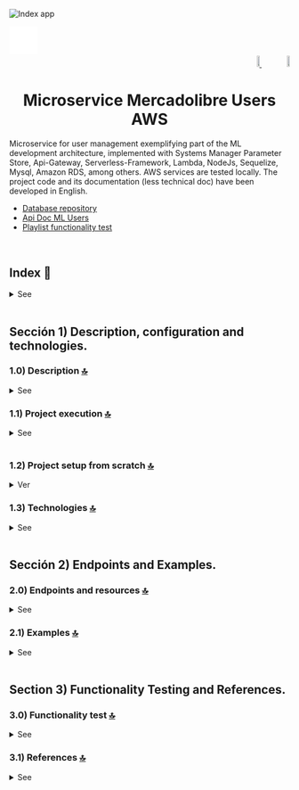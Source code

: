 
![Index app](https://github.com/andresWeitzel/Microservice_Mercadolibre_Users_AWS/blob/master/doc/assets/MicroService_Users_ML.drawio.png)

<div>
<div align="left">
    <a href="https://github.com/andresWeitzel/Microservice_Mercadolibre_Users_AWS/blob/master/README.md" target="_blank">
      <img src="https://github.com/andresWeitzel/Graphics/blob/master/GithubReadme/redes/youtubeLogo.gif" width="10%" height="10%" />
   </a> 
</div>
<div align="right">
    <a href="https://github.com/andresWeitzel/Microservice_Mercadolibre_Users_AWS/blob/master/translation/README.es.md" target="_blank">
      <img src="https://github.com/andresWeitzel/Microservice_Mercadolibre_Users_AWS/blob/master/doc/assets/translation/arg-flag.jpg" width="10%" height="10%" />
  </a> 
   <a href="https://github.com/andresWeitzel/Microservice_Mercadolibre_Users_AWS/blob/master/README.md" target="_blank">
      <img src="https://github.com/andresWeitzel/Microservice_Mercadolibre_Users_AWS/blob/master/doc/assets/translation/eeuu-flag.jpg" width="10%" height="10%" />
  </a> 
</div>
</div>

<div align="center">
  
# Microservice Mercadolibre Users AWS

</div>  

Microservice for user management exemplifying part of the ML development architecture, implemented with Systems Manager Parameter Store, Api-Gateway, Serverless-Framework, Lambda, NodeJs, Sequelize, Mysql, Amazon RDS, among others. AWS services are tested locally. The project code and its documentation (less technical doc) have been developed in English.

*   [Database repository](https://github.com/andresWeitzel/Microdb_MercadoLibre_Mysql)
*   [Api Doc ML Users](https://developers.mercadolibre.com.ar/es_ar/usuarios-y-aplicaciones)
*   [Playlist functionality test](https://www.youtube.com/watch?v=oLSrmqMq0Zs\&list=PLCl11UFjHurB9JzGtm5e8-yp52IcZDs5y)

<br>

## Index 📜

<details>
 <summary> See </summary>

 <br>

### Sección 1) Description, configuration and technologies.

*   [1.0) Project description.](#10-description-)
*   [1.1) Project execution.](#11-project-execution-)
*   [1.2) Project setup from scratch](#12-project-setup-from-scratch-)
*   [1.3) Technologies.](#13-technologies-)

### Sección 2) Endpoints and Examples

*   [2.0) Endpoints and resources.](#20-endpoints-and-resources-)
*   [2.1) Examples.](#21-examples-)

### Sección 3) Functionality test and references

*   [3.0) Functionality test.](#30-functionality-test-and-references-)
*   [3.1) References.](#31-references-)

<br>

</details>

<br>

## Sección 1) Description, configuration and technologies.

### 1.0) Description [🔝](#index-)

<details>
  <summary>See</summary>

 <br>

### 1.0.0) General description

* The Microservice is designed under the MVC architecture. This architecture consists of and is divided into the model layer (definition of the user table), the service layer (the connection and transactions to the db with sequelize) and the controller layer (the implemented lambdas).
* Each lambda performs the token authentication check, those that wait for a body type event check these fields and all the logic to be performed is abstracted from it to decouple functionalities together with low coupling.
* Endpoints that allow the return of more than one object according to the applied search logic are handled with pagination if required. Default pagination is applied.

### 1.0.1) Description Architecture and Operation

* The image of the AWS architecture used describes the operating flow of the microservice in a general way. Any request to the microservice starts from a client (Postman, server, etc.).
* `Step 0`: This request is received by the api-gateway and will only be validated if the correct x-api-key is found within the headers of said request.
* `Steps 1A, 1B, etc`: All these steps correspond to an endpoint with its specific resource. For ex. for getAllUsers (1A) it is http://localhost:4000/dev/users/list ....check those endpoints in [endpoints section](#section-2-endpoints-and-examples). Each lambda performs x-api-key and token checking.
* `Steps 2`: The lambdas perform the validations of the corresponding ssm with the System Manager Paramater Store... they validate token, connection values with the db, etc.
* `Steps 3`: The lambdas perform the necessary transactions and operations with the db (Mysql).
* `Clarifications`: This operation is emulated within the same network and in a local environment with the corresponding serverless plugins.

<br>

</details>

### 1.1) Project execution [🔝](#index-)

<details>
  <summary>See</summary>
<br>

* Once a work environment has been created through some IDE, we clone the project

```git
git clone https://github.com/andresWeitzel/Microservice_Mercadolibre_Users_AWS
```

* We position ourselves on the project

```git
cd 'projectName'
```

* We install the latest LTS version of [Nodejs(v18)](https://nodejs.org/en/download)
* We install the Serverless Framework globally if we have not already done so

```git
npm install -g serverless
```

* We verify the version of Serverless installed

```git
sls -v
```

* We install all the necessary packages

```git
npm i
```

* The ssm variables used in the project are maintained to simplify the project configuration process. It is recommended to add the corresponding file (serverless\_ssm.yml) to the .gitignore.
* The start script configured in the project's package.json is responsible for launching
     * The serverless-offline plugin
     * The remark-lint plugin for .md files (only --output is applied for check and autoformat without terminating the process and being able to execute the serverless script)

```json
   "scripts": {
     "check": "remark . --quiet --frail",
     "format": "remark . --quiet --frail --output",
     "format-md": "remark . --output",
     "serverless-offline": "sls offline start",
     "start": "npm run format-md && npm run serverless-offline"
   },
```

* We run the app from terminal.

```git
npm start
```

* If a message appears indicating that port 4000 is already in use, we can terminate all dependent processes and run the app again

```git
npx kill-port 4000
npm start
```

<br>

</details>
 <br>

### 1.2) Project setup from scratch [🔝](#index-)

<details>
  <summary>Ver</summary>

 <br>

* We create a work environment through some ide, after creating a folder we position ourselves on it

```git
cd 'projectName'
```

* We install the latest LTS version of [Nodejs(v18)](https://nodejs.org/en/download)
* We install the Serverless Framework globally if we have not already done so

```git
npm install -g serverless
```

* We verify the version of Serverless installed

```git
sls -v
```

* We initialize a serverles template

```git
serverless create --template aws-nodejs
```

* We initialize an npm project

```git
npm init -y
```

* We install serverless offline

```git
npm i serverless-offline --save-dev
```

* We install serverless ssm

```git
npm i serverless-offline-ssm --save-dev
```

```yml
plugins:
   - serverless-offline-ssm
   - serverless-offline

```

* We will configure a standard markdown file format for the project via [remark-lint](https://github.com/remarkjs/remark-lint#example-check-markdown-on-the-api)

```git
npm install remark-cli remark-preset-lint-consistent remark-preset-lint-recommended remark-lint-list-item-indent --save-dev

npm install remark-lint-emphasis-marker remark-lint-strong-marker --save-dev

npm install remark-lint-table-cell-padding --save-dev
```

* Then we add the configuration for the scripts from the package.json

```json
   "scripts": {
     "check": "remark . --quiet --frail",
     "format": "remark . --quiet --frail --output",
   },
```

* In my case, I want an autoformat to be applied for each execution, we execute the scripts together (only the --output is applied for check and autoformat without terminating the process and being able to execute the serverless script)

```json
   "scripts": {
     "check": "remark . --quiet --frail",
     "format": "remark . --quiet --frail --output",
     "format-md": "remark . --output",
     "serverless-offline": "sls offline start",
     "start": "npm run format-md && npm run serverless-offline"
   },
```

* Then we add the remark configs, at the end, in the package.json

```json
  "remarkConfig": {
     "settings": {
       "emphasis": "*",
       "strong": "*"
     },
     "plugins": [
        "remark-preset-lint-consistent",
       "remark-preset-lint-recommended",
       "remark-lint",
       "remark-lint-table-cell-padding",
       [
         "remark-lint-list-item-indent",
         "tab size"
       ],
       [
         "remark-lint-emphasis-marker",
         "*"
       ],
       [
         "remark-lint-strong-marker",
         "*"
       ]
     ]
   }
```

* For more information about it, visit the [official page](https://github.com/remarkjs/remark-lint#example-check-markdown-on-the-api)

* The ssm variables used in the project are maintained to simplify the project configuration process. It is recommended to add the corresponding file (serverless\_ssm.yml) to the .gitignore.

* The following script (start), configured in the project's package.json, is responsible for executing
     * The serverless-offline plugin
     * The remark-lint plugin for .md files

```json
   "scripts": {
     "check": "remark . --quiet --frail",
     "format": "remark . --quiet --frail --output",
     "format-md": "remark . --output",
     "serverless-offline": "sls offline start",
     "start": "npm run format-md && npm run serverless-offline"
   },
```

* We run the app from terminal.

```git
npm start
```

* If a message appears indicating that port 4000 is already in use, we can terminate all dependent processes and run the app again

```git
npx kill-port 4000
npm start
```

<br>

</details>

### 1.3) Technologies [🔝](#index-)

<details>
  <summary>See</summary>

 <br>

| **Technologies** | **Version** | **Purpose** |\
| ------------- | ------------- | ------------- |
| [SDK](https://www.serverless.com/framework/docs/guides/sdk/) | 4.3.2  | Automatic Module Injection for Lambdas |
| [Serverless Framework Core v3](https://www.serverless.com//blog/serverless-framework-v3-is-live) | 3.23.0 | Core Services AWS |
| [Systems Manager Parameter Store (SSM)](https://docs.aws.amazon.com/systems-manager/latest/userguide/systems-manager-parameter-store.html) | 3.0 | Management of Environment Variables |
| [Amazon Api Gateway](https://docs.aws.amazon.com/apigateway/latest/developerguide/welcome.html) | 2.0 | API Manager, Authentication, Control and Processing |
| [NodeJS](https://nodejs.org/en/) | 14.18.1  | js library |
| [Sequelize](https://sequelize.org/) | ^6.11.0 | ORM |
| [Mysql](https://www.mysql.com/) | 10.1 | SGDB |
| [XAMPP](https://www.apachefriends.org/es/index.html) | 3.2.2 | Server package |
| [VSC](https://code.visualstudio.com/docs) | 1.72.2  | IDE |
| [Postman](https://www.postman.com/downloads/) | 10.11  | http client |
| [CMD](https://learn.microsoft.com/en-us/windows-server/administration/windows-commands/cmd) | 10 | Símbolo del Sistema para linea de comandos |
| [Git](https://git-scm.com/downloads) | 2.29.1  | Version control |

</br>

| **Plugin** |
| -------------  |
| [Serverless Plugin](https://www.serverless.com/plugins/) |
| [serverless-offline](https://www.npmjs.com/package/serverless-offline) |
| [serverless-offline-ssm](https://www.npmjs.com/package/serverless-offline-ssm) |

</br>

| **Extensión** |\
| -------------  |
| Prettier - Code formatter |
| YAML - Autoformatter .yml |
| Error Lens - for errors and indent |

<br>

</details>

<br>

## Sección 2) Endpoints and Examples.

### 2.0) Endpoints and resources [🔝](#index-)

<details>
  <summary>See</summary>

### GET type operations:

*   http://localhost:4000/dev/v1/test
*   http://localhost:4000/dev/v1/db-connection
*   http://localhost:4000/dev/v1/users/list
*   http://localhost:4000/dev/v1/users/id/{user-id}
*   http://localhost:4000/dev/v1/users/country-id/{country-id}
*   http://localhost:4000/dev/v1/users/email/{email}
*   http://localhost:4000/dev/v1/users/first-name/{first-name}
*   http://localhost:4000/dev/v1/users/identification-number/{ident-number}
*   http://localhost:4000/dev/v1/users/identification-type/{ident-type}
*   http://localhost:4000/dev/v1/users/last-name/{last-name}
*   http://localhost:4000/dev/v1/users/nickname/{nickname}
*   http://localhost:4000/dev/v1/users/creation-date/{creation-date}
*   http://localhost:4000/dev/v1/users/update-date/{update-date}
*   `All endpoints are optional paginated except /test, /db-connection and /id/{user-id}}`

### POST type operations:

*   http://localhost:4000/dev/v1/users/add-user/

### PUT type operations:

*   http://localhost:4000/dev/v1/users/update-user/{user-id}

### DELETE type operations:

*   http://localhost:4000/dev/v1/users/delete-user/{user-id}

### Clarifications

* {required-value}
* Default pagination: ?page=0\&limit=5
* Optional pagination: ?page={nro}\&limit={nro}

<br>

</details>

### 2.1) Examples [🔝](#index-)

<details>
  <summary>See</summary>
<br>

### 2.1.0) Variables in Postman

| **Variable** | **Initial value** | **Current value** |\
| ------------- | ------------- | ------------- |
| base_url | http://localhost:4000/dev/ | http://localhost:4000/dev/ |
| x-api-key | f98d8cd98h73s204e3456998ecl9427j  | f98d8cd98h73s204e3456998ecl9427j |
| bearer_token | Bearer eyJhbGciOiJIUzI1NiIsInR5cCI6IkpXVCJ9.eyJzdWIiOiIxMjM0NTY3ODkwIiwibmFtZSI6IkpvaG4gRG9lIiwiaWF0IjoxNTE2MjM5MDIyfQ.SflKxwRJSMeKKF2QT4fwpMeJf36POk6yJV_adQssw5c  | Bearer eyJhbGciOiJIUzI1NiIsInR5cCI6IkpXVCJ9.eyJzdWIiOiIxMjM0NTY3ODkwIiwibmFtZSI6IkpvaG4gRG9lIiwiaWF0IjoxNTE2MjM5MDIyfQ.SflKxwRJSMeKKF2QT4fwpMeJf36POk6yJV_adQssw5c |

<br>

### 2.1.1) GET type operations

### Database connection

#### Request (GET) | Code Snippet

```postman
curl --location 'http://localhost:4000/dev/v1/db-connection' \
--header 'Authorization: Bearer eyJhbGciOiJIUzI1NiIsInR5cCI6IkpXVCJ9.eyJzdWIiOiIxMjM0NTY3ODkwIiwibmFtZSI6IkpvaG4gRG9lIiwiaWF0IjoxNTE2MjM5MDIyfQ.SflKxwRJSMeKKF2QT4fwpMeJf36POk6yJV_adQssw5c' \
--header 'Content-Type: application/json' \
--header 'x-api-key: f98d8cd98h73s204e3456998ecl9427j' \
--data ''
```

#### Response (200 OK)

```postman
{
    "message": "Connection has been established successfully."
}
```

#### Response (400 Bad Request)

```postman
{
    "message": "Bad request, check missing or malformed headers"
}
```

#### Response (400 Bad Request)

```postman
{
    "message": "Bad request, could not get the paginated list of users."
}
```

#### Response (401 Unauthorized)

```postman
{
    "message": "Not authenticated, check x_api_key and Authorization"
}
```

#### Response (500 Internal Server Error)

```postman
{
    "message": "Error in connection lambda. Caused by Error: throw a new error to check for the exception caught by lambda"
}
```

#### Other responses

<br>

### Get Paged Users

#### Request (GET) | Code Snippet

```postman
curl --location 'http://localhost:4000/dev/v1/users/list?page=0&limit=2' \
--header 'Authorization: Bearer eyJhbGciOiJIUzI1NiIsInR5cCI6IkpXVCJ9.eyJzdWIiOiIxMjM0NTY3ODkwIiwibmFtZSI6IkpvaG4gRG9lIiwiaWF0IjoxNTE2MjM5MDIyfQ.SflKxwRJSMeKKF2QT4fwpMeJf36POk6yJV_adQssw5c' \
--header 'Content-Type: application/json' \
--header 'x-api-key: f98d8cd98h73s204e3456998ecl9427j' \
--data ''
```

#### Response (200 OK)

```postman
{
    "message": [
        {
            "id": 3,
            "nickname": "HECTOR SS G",
            "first_name": "Hector",
            "last_name": "Gomez",
            "email": "hectorGomez78@gmail.com",
            "identification_type": "DNI",
            "identification_number": "2172265827",
            "country_id": "AR",
            "creation_date": "2023-03-20 21:02:33",
            "update_date": "2023-03-20 21:02:33"
        },
        {
            "id": 4,
            "nickname": "GABRIELA JIMENEZ",
            "first_name": "Gabriela",
            "last_name": "Jimenez",
            "email": "gabriela.consultas@hotmail.com",
            "identification_type": "DNI",
            "identification_number": "410871223",
            "country_id": "AR",
            "creation_date": "2023-03-20 21:02:33",
            "update_date": "2023-03-20 21:02:33"
        }
    ]
}
```

#### Response (400 Bad Request)

```postman
{
    "message": "Bad request, check missing or malformed headers"
}
```

#### Response (400 Bad Request)

```postman
{
    "message": "Bad request, could not get the paginated list of users."
}
```

#### Response (401 Unauthorized)

```postman
{
    "message": "Not authenticated, check x_api_key and Authorization"
}
```

#### Response (500 Internal Server Error)

```postman
{
    "message": "ECONNREFUSED. An error has occurred with the connection or query to the database. Verify that it is active or available"
}
```

#### Response (500 Internal Server Error)

```postman
{
    "message": "ERROR. An error has occurred in the process operations and queries with the database Caused by SequelizeConnectionRefusedError: connect ECONNREFUSED 127.0.0.1:3306."
}
```

#### Response (500 Internal Server Error)

```postman
{
    "message": "Error in getAll lambda. Caused by Error: throw a new error to check for the exception caught by lambda"
}
```

#### Other responses

<br>

### Get a User based on their id

#### Request (GET) | Code Snippet

```postman
curl --location 'http://localhost:4000/dev/v1/users/id/4' \
--header 'Authorization: Bearer eyJhbGciOiJIUzI1NiIsInR5cCI6IkpXVCJ9.eyJzdWIiOiIxMjM0NTY3ODkwIiwibmFtZSI6IkpvaG4gRG9lIiwiaWF0IjoxNTE2MjM5MDIyfQ.SflKxwRJSMeKKF2QT4fwpMeJf36POk6yJV_adQssw5c' \
--header 'Content-Type: application/json' \
--header 'x-api-key: f98d8cd98h73s204e3456998ecl9427j'
```

#### Response (200 OK)

```postman
{
    "message": {
        "id": 4,
        "nickname": "GABRIELA JIMENEZ",
        "first_name": "Gabriela",
        "last_name": "Jimenez",
        "email": "gabriela.consultas@hotmail.com",
        "identification_type": "DNI",
        "identification_number": "410871223",
        "country_id": "AR",
        "creation_date": "2023-03-20 21:02:33",
        "update_date": "2023-03-20 21:02:33"
    }
}
```

#### Response (400 Bad Request)

```postman
{
    "message": "Bad request, check missing or malformed headers"
}
```

#### Response (400 Bad Request)

```postman
{
    "message": "Bad request, could not fetch user based on id."
}
```

#### Response (400 Bad Request)

```postman
{
    "message": "Bad request, the id passed as a parameter is not valid."
}
```

#### Response (401 Unauthorized)

```postman
{
    "message": "Not authenticated, check x_api_key and Authorization"
}
```

#### Response (500 Internal Server Error)

```postman
{
    "message": "ECONNREFUSED. An error has occurred with the connection or query to the database. Verify that it is active or available"
}
```

#### Response (500 Internal Server Error)

```postman
{
    "message": "ERROR. An error has occurred in the process operations and queries with the database Caused by SequelizeConnectionRefusedError: connect ECONNREFUSED 127.0.0.1:3306."
}
```

#### Response (500 Internal Server Error)

```postman
{
    "message": "Error in getById lambda. Caused by Error: throw a new error to check for the exception caught by lambda"
}
```

#### Other responses

<br>

### Get paginated list of Users according to their country-id

#### Request (GET) | Code Snippet

```postman
curl --location 'http://localhost:4000/dev/v1/users/country-id/AR?page=0&limit=3' \
--header 'Authorization: Bearer eyJhbGciOiJIUzI1NiIsInR5cCI6IkpXVCJ9.eyJzdWIiOiIxMjM0NTY3ODkwIiwibmFtZSI6IkpvaG4gRG9lIiwiaWF0IjoxNTE2MjM5MDIyfQ.SflKxwRJSMeKKF2QT4fwpMeJf36POk6yJV_adQssw5c' \
--header 'Content-Type: application/json' \
--header 'x-api-key: f98d8cd98h73s204e3456998ecl9427j' \
--data ''
```

#### Response

```postman
{
    "message": [
        {
            "id": 3,
            "nickname": "HECTOR SS G",
            "first_name": "Hector",
            "last_name": "Gomez",
            "email": "hectorGomez78@gmail.com",
            "identification_type": "DNI",
            "identification_number": "2172265827",
            "country_id": "AR",
            "creation_date": "2023-03-20 21:02:33",
            "update_date": "2023-03-20 21:02:33"
        },
        {
            "id": 4,
            "nickname": "GABRIELA JIMENEZ",
            "first_name": "Gabriela",
            "last_name": "Jimenez",
            "email": "gabriela.consultas@hotmail.com",
            "identification_type": "DNI",
            "identification_number": "410871223",
            "country_id": "AR",
            "creation_date": "2023-03-20 21:02:33",
            "update_date": "2023-03-20 21:02:33"
        },
        {
            "id": 5,
            "nickname": "GUSTA G K",
            "first_name": "Gustavo",
            "last_name": "Gomez",
            "email": "gustavo_andaluz@gmail.com",
            "identification_type": "PASAPORTE",
            "identification_number": "748000221",
            "country_id": "AR",
            "creation_date": "2023-03-20 21:02:33",
            "update_date": "2023-03-20 21:02:33"
        }
    ]
}
```

#### Response (400 Bad Request)

```postman
{
    "message": "Bad request, check missing or malformed headers"
}
```

#### Response (400 Bad Request)

```postman
{
    "message": "Bad request, could not get paginated list of users according to country id. Try again."
}
```

#### Response (400 Bad Request)

```postman
{
    "message": "Bad request, the country id passed as a parameter is not valid."
}
```

#### Response (401 Unauthorized)

```postman
{
    "message": "Not authenticated, check x_api_key and Authorization"
}
```

#### Response (500 Internal Server Error)

```postman
{
    "message": "ECONNREFUSED. An error has occurred with the connection or query to the database. Verify that it is active or available"
}
```

#### Response (500 Internal Server Error)

```postman
{
    "message": "ERROR. An error has occurred in the process operations and queries with the database Caused by SequelizeConnectionRefusedError: connect ECONNREFUSED 127.0.0.1:3306."
}
```

#### Response (500 Internal Server Error)

```postman
{
    "message": "Error in getLikeCountryId lambda. Caused by Error: throw a new error to check for the exception caught by lambda"
}
```

#### Other responses

<br>

*   OTHER GET OPERATIONS (SEE POSTMAN COLLECTION)

### 2.1.2) POST type operations

### Add a User

#### Request (POST) | code snippet

```postman
curl --location 'http://localhost:4000/dev/v1/users/add-user/' \
--header 'Authorization: Bearer eyJhbGciOiJIUzI1NiIsInR5cCI6IkpXVCJ9.eyJzdWIiOiIxMjM0NTY3ODkwIiwibmFtZSI6IkpvaG4gRG9lIiwiaWF0IjoxNTE2MjM5MDIyfQ.SflKxwRJSMeKKF2QT4fwpMeJf36POk6yJV_adQssw5c' \
--header 'Content-Type: application/json' \
--header 'x-api-key: f98d8cd98h73s204e3456998ecl9427j' \
--data-raw '   {
            "nickname": "VALE18BNX",
            "first_name": "Valeria",
            "last_name": "Castro",
            "email": "vale_18_nnbs@gmail.com",
            "identification_type": "DNI",
            "identification_number": "3987261233",
            "country_id": "AR12"
        }'
```

#### Response (200 OK)

```postman
{
    "message": {
        "id": null,
        "nickname": "VALE18BNX",
        "first_name": "Valeria",
        "last_name": "Castro",
        "email": "vale_18_nnbs@gmail.com",
        "identification_type": "DNI",
        "identification_number": "3987261233",
        "country_id": "AR12",
        "creation_date": "2023-06-28T16:46:31.000Z",
        "update_date": "2023-06-28T16:46:31.000Z"
    }
}
```

#### Response (400 Bad Request)

```postman
{
    "message": "Bad request, check missing or malformed headers"
}
```

#### Response (400 Bad Request)

```postman
{
    "message": "Bad request, check request attributes. Missing or incorrect. CHECK: nickname, first_name and last_name (required|string|minLength:4|maxLength:50), email (required|string|minLength:10|maxLength:100), identification_type and identification_number (required|string|minLength:6|maxLength:20), country_id (required|string|minLength:2|maxLength:5)"
}
```

#### Response (400 Bad Request)

```postman
{
    "message": "Bad request, could not add user.CHECK: The first_name next together the last_name should be uniques. The identification_type next together the identification_number should be uniques."
}
```

#### Response (401 Unauthorized)

```postman
{
    "message": "Not authenticated, check x_api_key and Authorization"
}
```

#### Response (500 Internal Server Error)

```postman
{
    "message": "ECONNREFUSED. An error has occurred with the connection or query to the database. CHECK: The first_name next together the last_name should be uniques. The identification_type next together the identification_number should be uniques."
}
```

#### Response (500 Internal Server Error)

```postman
{
    "message": "ERROR. An error has occurred in the process operations and queries with the database Caused by SequelizeConnectionRefusedError: connect ECONNREFUSED 127.0.0.1:3306."
}
```

#### Response (500 Internal Server Error)

```postman
{
    "message": "Error in addUser lambda. Caused by Error: throw a new error to check for the exception caught by lambda"
}
```

#### Other responses

<br>

### 2.1.3) PUT type operations

### Edit a User

#### Request (PUT) | Code

```postman
curl --location --request PUT 'http://localhost:4000/dev/v1/users/update-user/26' \
--header 'Authorization: Bearer eyJhbGciOiJIUzI1NiIsInR5cCI6IkpXVCJ9.eyJzdWIiOiIxMjM0NTY3ODkwIiwibmFtZSI6IkpvaG4gRG9lIiwiaWF0IjoxNTE2MjM5MDIyfQ.SflKxwRJSMeKKF2QT4fwpMeJf36POk6yJV_adQssw5c' \
--header 'Content-Type: application/json' \
--header 'x-api-key: f98d8cd98h73s204e3456998ecl9427j' \
--data-raw '     {
            "nickname": "VALE18BNX EDITED",
            "first_name": "Valeria EDITED",
            "last_name": "Castro",
            "email": "vale_18_nnbs@gmail.com",
            "identification_type": "DNI",
            "identification_number": "3987261233",
            "country_id": "AR12",
            "creation_date": "2023-06-28 16:46:31",
            "update_date": "2023-06-28 16:46:31"
        }'
```

#### Response (200 OK)

```postman
{
    "message": {
        "id": 26,
        "nickname": "VALE18BNX EDITED",
        "first_name": "Valeria EDITED",
        "last_name": "Castro",
        "email": "vale_18_nnbs@gmail.com",
        "identification_type": "DNI",
        "identification_number": "3987261233",
        "country_id": "AR12",
        "creation_date": "2023-06-28 19:46:31",
        "update_date": "2023-06-28 16:53:17"
    }
}
```

#### Response (400 Bad Request)

```postman
{
    "message": "Bad request, check missing or malformed headers"
}
```

#### Response (400 Bad Request)

```postman
{
    "message": "Bad request, check request attributes and object to update"
}
```

#### Response (400 Bad Request)

```postman
{
    "message": "Bad request, could not add user.CHECK: The first_name next together the last_name should be uniques. The identification_type next together the identification_number should be uniques."
}
```

#### Response (401 Unauthorized)

```postman
{
    "message": "Not authenticated, check x_api_key and Authorization"
}
```

#### Response (500 Internal Server Error)

```postman
{
    "message": "ECONNREFUSED. An error has occurred with the connection or query to the database. CHECK: The first_name next together the last_name should be uniques. The identification_type next together the identification_number should be uniques."
}
```

#### Response (500 Internal Server Error)

```postman
{
    "message": "ERROR. An error has occurred in the process operations and queries with the database Caused by SequelizeConnectionRefusedError: connect ECONNREFUSED 127.0.0.1:3306."
}
```

#### Response (500 Internal Server Error)

```postman
{
    "message": "Error in updateUser lambda. Caused by Error: throw a new error to check for the exception caught by lambda"
}
```

<br>

### 2.1.4) DELETE type operations

### Delete a User

#### Request (DELETE) | Code snippet

```postman
curl --location --request DELETE 'http://localhost:4000/dev/v1/users/delete-user/26' \
--header 'Authorization: Bearer eyJhbGciOiJIUzI1NiIsInR5cCI6IkpXVCJ9.eyJzdWIiOiIxMjM0NTY3ODkwIiwibmFtZSI6IkpvaG4gRG9lIiwiaWF0IjoxNTE2MjM5MDIyfQ.SflKxwRJSMeKKF2QT4fwpMeJf36POk6yJV_adQssw5c' \
--header 'Content-Type: application/json' \
--header 'x-api-key: f98d8cd98h73s204e3456998ecl9427j' \
--data ''
```

#### Response (200 OK)

```postman
{
    "message": "User has been deleted successfully."
}
```

#### Response (400 Bad Request)

```postman
{
    "message": "Bad request, check missing or malformed headers"
}
```

#### Response (400 Bad Request)

```postman
{
    "message": "Bad request, a non-existent user cannot be deleted. Operation not allowed"
}
```

#### Response (401 Unauthorized)

```postman
{
    "message": "Not authenticated, check x_api_key and Authorization"
}
```

#### Response (500 Internal Server Error)

```postman
{
    "message": "ECONNREFUSED. An error has occurred with the connection or query to the database. CHECK: The first_name next together the last_name should be uniques. The identification_type next together the identification_number should be uniques."
}
```

#### Response (500 Internal Server Error)

```postman
{
    "message": "ERROR. An error has occurred in the process operations and queries with the database Caused by SequelizeConnectionRefusedError: connect ECONNREFUSED 127.0.0.1:3306."
}
```

#### Response (500 Internal Server Error)

```postman
{
    "message": "Error in deleteUser lambda. Caused by Error: throw a new error to check for the exception caught by lambda"
}
```

<br>

</details>

<br>

## Section 3) Functionality Testing and References.

### 3.0) Functionality test [🔝](#index-)

<details>
  <summary>See</summary>

<br>

#### Types of operations | [See](https://www.youtube.com/playlist?list=PLCl11UFjHurB9JzGtm5e8-yp52IcZDs5y)

![Index app](https://github.com/andresWeitzel/Microservice_Mercadolibre_Users_AWS/blob/master/doc/assets/playlist.png)

<br>

</details>

### 3.1) References [🔝](#índice-)

<details>
  <summary>See</summary>

 <br>

#### Configuration

* [How to use Sequelize with Node.js and MySQL](https://jasonwatmore.com/post/2022/06/26/nodejs-mysql-connect-to-mysql-database-with-sequelize-mysql2)
* [Recommended Video Tutorial](https://www.youtube.com/watch?v=im7THL67z0c)

#### Tools

* [AWS Design Tool app.diagrams.net](https://app.diagrams.net/?splash=0\&libs=aws4)

#### Sequelize

* [Models and Operators](https://sequelize.org/docs/v6/core-concepts/model-querying-basics/)

#### Free market

* [Users and applications](https://developers.mercadolibre.com.ar/es_ar/usuarios-y-aplicaciones)
* [Description of users](https://developers.mercadolibre.com.ar/es_ar/producto-consulta-usuarios)

#### Swagger with Serverless

* [Autoswagger](https://www.npmjs.com/package/serverless-auto-swagger)
* [Documentation serverless api](https://levelup.gitconnected.com/documenting-your-serverless-solutions-509f1928564b)

#### Open Apiv3 with Serverless

* [serverless open api ](https://www.serverless.com/plugins/serverless-openapi-documentation)

#### API Gateway

* [Best Api-Gateway Practices](https://docs.aws.amazon.com/whitepapers/latest/best-practices-api-gateway-private-apis-integration/rest-api.html)
* [Creating Custom Api-keys](https://towardsaws.com/protect-your-apis-by-creating-api-keys-using-serverless-framework-fe662ad37447)
* [Gateway Api properties configuration](https://www.serverless.com/framework/docs/providers/aws/guide/serverless.yml)

#### Serverless frameworks

* [Plugins](https://www.serverless.com/plugins)

#### Libraries/Plugins

* [Field validation](https://www.npmjs.com/package/node-input-validator)
* [serverless-offline-ssm](https://www.serverless.com/plugins/serverless-offline-ssm)
* [serverless open api ](https://www.serverless.com/plugins/serverless-openapi-documentation)

<br>

</details>
